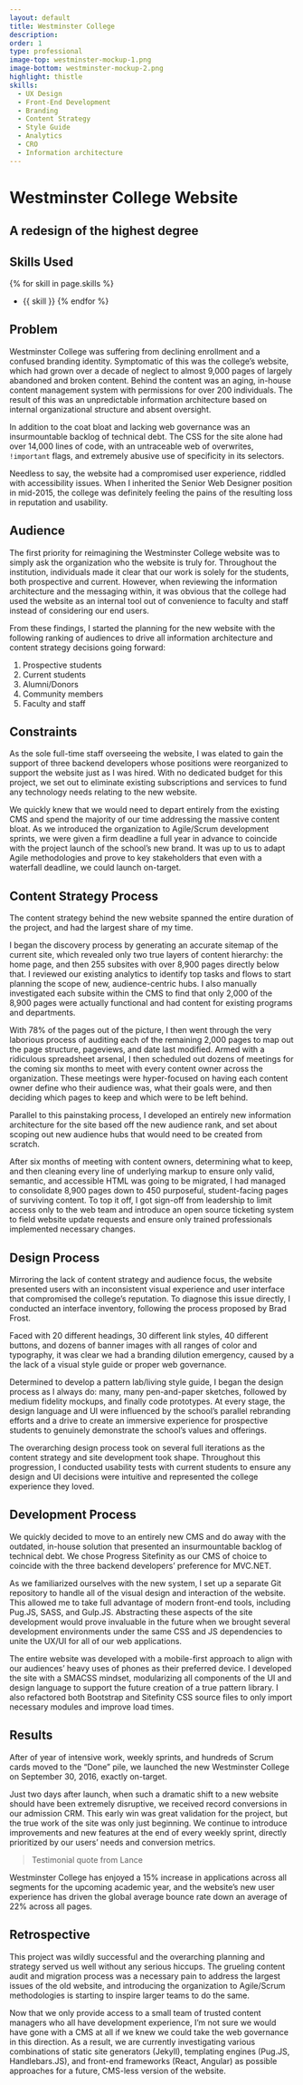 ```yaml
---
layout: default
title: Westminster College
description:
order: 1
type: professional
image-top: westminster-mockup-1.png
image-bottom: westminster-mockup-2.png
highlight: thistle
skills:
  - UX Design
  - Front-End Development
  - Branding
  - Content Strategy
  - Style Guide
  - Analytics
  - CRO
  - Information architecture
---
```


# Westminster College Website

## A redesign of the highest degree

## Skills Used
{% for skill in page.skills %}
  - {{ skill }}
{% endfor %}

## Problem
Westminster College was suffering from declining enrollment and a confused branding identity. Symptomatic of this was the college’s website, which had grown over a decade of neglect to almost 9,000 pages of largely abandoned and broken content. Behind the content was an aging, in-house content management system with permissions for over 200 individuals. The result of this was an unpredictable information architecture based on internal organizational structure and absent oversight.

In addition to the coat bloat and lacking web governance was an insurmountable backlog of technical debt. The CSS for the site alone had over 14,000 lines of code, with an untraceable web of overwrites, <code>!important</code> flags, and extremely abusive use of specificity in its selectors.

Needless to say, the website had a compromised user experience, riddled with accessibility issues. When I inherited the Senior Web Designer position in mid-2015, the college was definitely feeling the pains of the resulting loss in reputation and usability.

## Audience
The first priority for reimagining the Westminster College website was to simply ask the organization who the website is truly for. Throughout the institution, individuals made it clear that our work is solely for the students, both prospective and current. However, when reviewing the information architecture and the messaging within, it was obvious that the college had used the website as an internal tool out of convenience to faculty and staff instead of considering our end users.

From these findings, I started the planning for the new website with the following ranking of audiences to drive all information architecture and content strategy decisions going forward:

1. Prospective students
1. Current students
1. Alumni/Donors
1. Community members
1. Faculty and staff

## Constraints
As the sole full-time staff overseeing the website, I was elated to gain the support of three backend developers whose positions were reorganized to support the website just as I was hired. With no dedicated budget for this project, we set out to eliminate existing subscriptions and services to fund any technology needs relating to the new website.

We quickly knew that we would need to depart entirely from the existing CMS and spend the majority of our time addressing the massive content bloat. As we introduced the organization to Agile/Scrum development sprints, we were given a firm deadline a full year in advance to coincide with the project launch of the school’s new brand. It was up to us to adapt Agile methodologies and prove to key stakeholders that even with a waterfall deadline, we could launch on-target.

## Content Strategy Process
The content strategy behind the new website spanned the entire duration of the project, and had the largest share of my time.

I began the discovery process by generating an accurate sitemap of the current site, which revealed only two true layers of content hierarchy: the home page, and then 255 subsites with over 8,900 pages directly below that. I reviewed our existing analytics to identify top tasks and flows to start planning the scope of new, audience-centric hubs. I also manually investigated each subsite within the CMS to find that only 2,000 of the 8,900 pages were actually functional and had content for existing programs and departments.

With 78% of the pages out of the picture, I then went through the very laborious process of auditing each of the remaining 2,000 pages to map out the page structure, pageviews, and date last modified. Armed with a ridiculous spreadsheet arsenal, I then scheduled out dozens of meetings for the coming six months to meet with every content owner across the organization. These meetings were hyper-focused on having each content owner define who their audience was, what their goals were, and then deciding which pages to keep and which were to be left behind.

Parallel to this painstaking process, I developed an entirely new information architecture for the site based off the new audience rank, and set about scoping out new audience hubs that would need to be created from scratch.

After six months of meeting with content owners, determining what to keep, and then cleaning every line of underlying markup to ensure only valid, semantic, and accessible HTML was going to be migrated, I had managed to consolidate 8,900 pages down to 450 purposeful, student-facing pages of surviving content. To top it off, I got sign-off from leadership to limit access only to the web team and introduce an open source ticketing system to field website update requests and ensure only trained professionals implemented necessary changes.

## Design Process
Mirroring the lack of content strategy and audience focus, the website presented users with an inconsistent visual experience and user interface that compromised the college’s reputation. To diagnose this issue directly, I conducted an interface inventory, following the process proposed by Brad Frost.

Faced with 20 different headings, 30 different link styles, 40 different buttons, and dozens of banner images with all ranges of color and typography, it was clear we had a branding dilution emergency, caused by a the lack of a visual style guide or proper web governance.

Determined to develop a pattern lab/living style guide, I began the design process as I always do: many, many pen-and-paper sketches, followed by medium fidelity mockups, and finally code prototypes. At every stage, the design language and UI were influenced by the school’s parallel rebranding efforts and a drive to create an immersive experience for prospective students to genuinely demonstrate the school’s values and offerings.

The overarching design process took on several full iterations as the content strategy and site development took shape. Throughout this progression, I conducted usability tests with current students to ensure any design and UI decisions were intuitive and represented the college experience they loved.

## Development Process
We quickly decided to move to an entirely new CMS and do away with the outdated, in-house solution that presented an insurmountable backlog of technical debt. We chose Progress Sitefinity as our CMS of choice to coincide with the three backend developers’ preference for MVC.NET.

As we familiarized ourselves with the new system, I set up a separate Git repository to handle all of the visual design and interaction of the website. This allowed me to take full advantage of modern front-end tools, including Pug.JS, SASS, and Gulp.JS. Abstracting these aspects of the site development would prove invaluable in the future when we brought several development environments under the same CSS and JS dependencies to unite the UX/UI for all of our web applications.

The entire website was developed with a mobile-first approach to align with our audiences’ heavy uses of phones as their preferred device. I developed the site with a SMACSS mindset, modularizing all components of the UI and design language to support the future creation of a true pattern library. I also refactored both Bootstrap and Sitefinity CSS source files to only import necessary modules and improve load times.

## Results
After of year of intensive work, weekly sprints, and hundreds of Scrum cards moved to the “Done” pile, we launched the new Westminster College on September 30, 2016, exactly on-target.

Just two days after launch, when such a dramatic shift to a new website should have been extremely disruptive, we received record conversions in our admission CRM. This early win was great validation for the project, but the true work of the site was only just beginning. We continue to introduce improvements and new features at the end of every weekly sprint, directly prioritized by our users’ needs and conversion metrics.

> Testimonial quote from Lance

Westminster College has enjoyed a 15% increase in applications across all segments for the upcoming academic year, and the website’s new user experience has driven the global average bounce rate down an average of 22% across all pages.

## Retrospective
This project was wildly successful and the overarching planning and strategy served us well without any serious hiccups. The grueling content audit and migration process was a necessary pain to address the largest issues of the old website, and introducing the organization to Agile/Scrum methodologies is starting to inspire larger teams to do the same.

Now that we only provide access to a small team of trusted content managers who all have development experience, I’m not sure we would have gone with a CMS at all if we knew we could take the web governance in this direction. As a result, we are currently investigating various combinations of static site generators (Jekyll), templating engines (Pug.JS, Handlebars.JS), and front-end frameworks (React, Angular) as possible approaches for a future, CMS-less version of the website.
